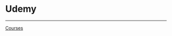 # Udemy

---

[Courses](Udemy%20a9e295dfad0e4be99ee48ccec464e138/Courses%20543027a0cc7847d2aa1824fce20b5fda.csv)